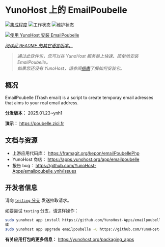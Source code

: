 <!--
注意：此 README 由 <https://github.com/YunoHost/apps/tree/master/tools/readme_generator> 自动生成
请勿手动编辑。
-->

# YunoHost 上的 EmailPoubelle

[![集成程度](https://apps.yunohost.org/badge/integration/emailpoubelle)](https://ci-apps.yunohost.org/ci/apps/emailpoubelle/)
![工作状态](https://apps.yunohost.org/badge/state/emailpoubelle)
![维护状态](https://apps.yunohost.org/badge/maintained/emailpoubelle)

[![使用 YunoHost 安装 EmailPoubelle](https://install-app.yunohost.org/install-with-yunohost.svg)](https://install-app.yunohost.org/?app=emailpoubelle)

*[阅读此 README 的其它语言版本。](./ALL_README.md)*

> *通过此软件包，您可以在 YunoHost 服务器上快速、简单地安装 EmailPoubelle。*  
> *如果您还没有 YunoHost，请参阅[指南](https://yunohost.org/install)了解如何安装它。*

## 概况

EmailPoubelle (Trash email) is a script to create temporay email adresses that aims to your real email address.


**分发版本：** 2025.01.23~ynh1

**演示：** <https://poubelle.zici.fr>
## 文档与资源

- 上游应用代码库： <https://framagit.org/kepon/emailPoubellePhp>
- YunoHost 商店： <https://apps.yunohost.org/app/emailpoubelle>
- 报告 bug： <https://github.com/YunoHost-Apps/emailpoubelle_ynh/issues>

## 开发者信息

请向 [`testing` 分支](https://github.com/YunoHost-Apps/emailpoubelle_ynh/tree/testing) 发送拉取请求。

如要尝试 `testing` 分支，请这样操作：

```bash
sudo yunohost app install https://github.com/YunoHost-Apps/emailpoubelle_ynh/tree/testing --debug
或
sudo yunohost app upgrade emailpoubelle -u https://github.com/YunoHost-Apps/emailpoubelle_ynh/tree/testing --debug
```

**有关应用打包的更多信息：** <https://yunohost.org/packaging_apps>
